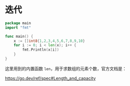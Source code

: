 # 迭代

<div class="run"></div>

```go
package main
import "fmt"

func main() {
    x := []int8{1,2,3,4,5,6,7,8,9,10}
    for i := 0; i < len(x); i++ {
        fmt.Println(x[i])
    }
}
```

这里用到的内置函数 `len`，用于求数组的元素个数，官方文档是：

<a href="https://go.dev/ref/spec#Length_and_capacity">https://go.dev/ref/spec#Length_and_capacity</a>
